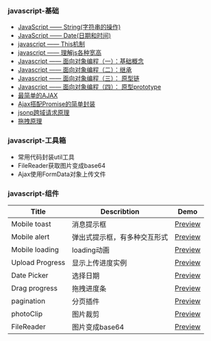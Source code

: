 ### javascript-基础

- [JavaScript —— String(字符串的操作)](./Marklist/list-1/字符串的操作.md) 
- [JavaScript —— Date(日期和时间)](./Marklist/list-1/Date日期对象.md)
- [javascript —— This机制](./Marklist/list-1/This机制.md)
- [javascript —— 理解js各种宽高](./Marklist/list-1/理解js各种宽高.md)
- [Javascript —— 面向对象编程（一）：基础概念](./Marklist/list-1/js面向对象基础概念.md)  
- [Javascript —— 面向对象编程（二）：继承](./Marklist/list-1/js面向对象继承.md)  
- [Javascript —— 面向对象编程（三）： 原型链](./Marklist/list-1/原型链.md) 
- [Javascript —— 面向对象编程（四）： 原型prototype](./Marklist/list-1/原型prototype) 
- [最简单的AJAX](./Marklist/list-1/最简单的AJAX.md)
- [Ajax搭配Promise的简单封装](./Marklist/list-1/Ajax搭配Promise的简单封装.md)
- [jsonp跨域请求原理](./Marklist/list-1/jsonp跨域请求原理.md)
- [拖拽原理](./Marklist/list-1/拖拽原理.md)

### javascript-工具箱
- 常用代码封装util工具
- FileReader获取图片变成base64
- Ajax使用FormData对象上传文件


### javascript-组件
|Title                 |Describtion               |Demo                                                                                 |
|----------------------|--------------------------|-------------------------------------------------------------------------------------|
|Mobile toast          |消息提示框                   |[Preview](https://pwcong.github.io/FrontEnd-Hack/src/components/upload-progress)     |
|Mobile alert          |弹出式提示框，有多种交互形式   |[Preview](https://pwcong.github.io/FrontEnd-Hack/src/components/upload-progress)     |
|Mobile loading        |loading动画                  |[Preview](https://pwcong.github.io/FrontEnd-Hack/src/components/upload-progress)     |
|Upload Progress       |显示上传进度实例           |[Preview](https://pwcong.github.io/FrontEnd-Hack/src/components/upload-progress)     |
|Date   Picker         |选择日期                     |[Preview](https://pwcong.github.io/FrontEnd-Hack/src/components/upload-progress)     |
|Drag   progress       |拖拽进度条                     |[Preview](https://pwcong.github.io/FrontEnd-Hack/src/components/upload-progress)     |
|pagination            |分页插件                     |[Preview](https://pwcong.github.io/FrontEnd-Hack/src/components/upload-progress)     |
|photoClip             |图片裁剪                     |[Preview](https://pwcong.github.io/FrontEnd-Hack/src/components/upload-progress)     |
|FileReader            |图片变成base64               |[Preview](https://pwcong.github.io/FrontEnd-Hack/src/components/upload-progress)     |

 
